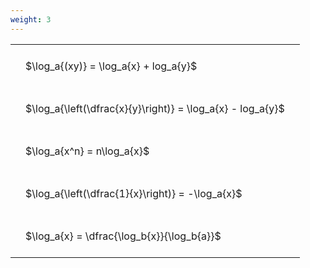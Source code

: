 ```yaml
---
weight: 3
---
```


<style type="text/css">
#T_7b13f th.col_heading {
  text-align: left;
  font-size: 1em;
}
#T_7b13f td {
  text-align: left;
  font-size: 1em;
  padding: 1.5em;
}
</style>
<table id="T_7b13f">
  <thead>
  </thead>
  <tbody>
    <tr>
      <td id="T_7b13f_row0_col0" class="data row0 col0" >$\log_a{(xy)} = \log_a{x} + log_a{y}$</td>
    </tr>
    <tr>
      <td id="T_7b13f_row1_col0" class="data row1 col0" >$\log_a{\left(\dfrac{x}{y}\right)} = \log_a{x} - log_a{y}$</td>
    </tr>
    <tr>
      <td id="T_7b13f_row2_col0" class="data row2 col0" >$\log_a{x^n} = n\log_a{x}$</td>
    </tr>
    <tr>
      <td id="T_7b13f_row3_col0" class="data row3 col0" >$\log_a{\left(\dfrac{1}{x}\right)} = -\log_a{x}$</td>
    </tr>
    <tr>
      <td id="T_7b13f_row4_col0" class="data row4 col0" >$\log_a{x} = \dfrac{\log_b{x}}{\log_b{a}}$</td>
    </tr>
  </tbody>
</table>

